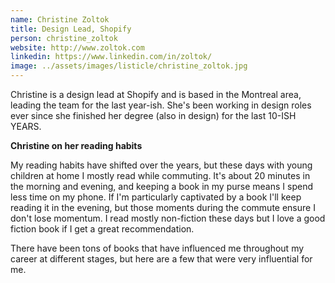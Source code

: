 ```yaml
---
name: Christine Zoltok
title: Design Lead, Shopify
person: christine_zoltok
website: http://www.zoltok.com
linkedin: https://www.linkedin.com/in/zoltok/
image: ../assets/images/listicle/christine_zoltok.jpg
---
```


Christine is a design lead at Shopify and is based in the Montreal area, leading the team for the last year-ish. She's been working in design roles ever since she finished her degree (also in design) for the last 10-ISH YEARS.

<b>Christine on her reading habits</b>

My reading habits have shifted over the years, but these days with young children at home I mostly read while commuting. It's about 20 minutes in the morning and evening, and keeping a book in my purse means I spend less time on my phone. If I'm particularly captivated by a book I'll keep reading it in the evening, but those moments during the commute ensure I don't lose momentum. I read mostly non-fiction these days but I love a good fiction book if I get a great recommendation.

There have been tons of books that have influenced me throughout my career at different stages, but here are a few that were very influential for me.
